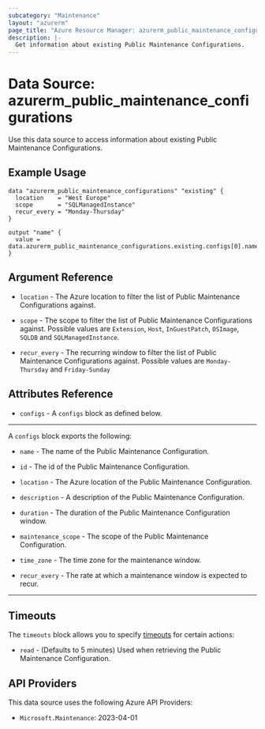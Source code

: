 ```yaml
---
subcategory: "Maintenance"
layout: "azurerm"
page_title: "Azure Resource Manager: azurerm_public_maintenance_configurations"
description: |-
  Get information about existing Public Maintenance Configurations.
---
```


# Data Source: azurerm_public_maintenance_configurations

Use this data source to access information about existing Public Maintenance Configurations.

## Example Usage

```hcl
data "azurerm_public_maintenance_configurations" "existing" {
  location    = "West Europe"
  scope       = "SQLManagedInstance"
  recur_every = "Monday-Thursday"
}

output "name" {
  value = data.azurerm_public_maintenance_configurations.existing.configs[0].name
}
```

## Argument Reference

* `location` - The Azure location to filter the list of Public Maintenance Configurations against.

* `scope` - The scope to filter the list of Public Maintenance Configurations against. Possible values are `Extension`, `Host`, `InGuestPatch`, `OSImage`, `SQLDB` and `SQLManagedInstance`.

* `recur_every` - The recurring window to filter the list of Public Maintenance Configurations against. Possible values are `Monday-Thursday` and `Friday-Sunday`

## Attributes Reference

* `configs` - A `configs` block as defined below.

---

A `configs` block exports the following:

* `name` - The name of the Public Maintenance Configuration.

* `id` - The id of the Public Maintenance Configuration.

* `location` - The Azure location of the Public Maintenance Configuration.

* `description` - A description of the Public Maintenance Configuration.

* `duration` - The duration of the Public Maintenance Configuration window.

* `maintenance_scope` - The scope of the Public Maintenance Configuration.

* `time_zone` - The time zone for the maintenance window.

* `recur_every` - The rate at which a maintenance window is expected to recur.

---

## Timeouts

The `timeouts` block allows you to specify [timeouts](https://www.terraform.io/language/resources/syntax#operation-timeouts) for certain actions:

* `read` - (Defaults to 5 minutes) Used when retrieving the Public Maintenance Configuration.

## API Providers
<!-- This section is generated, changes will be overwritten -->
This data source uses the following Azure API Providers:

* `Microsoft.Maintenance`: 2023-04-01
